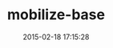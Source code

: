 ---
layout: post
title:  "mobilize-base"
repo:   "DeNA/mobilize-base"
date:   2015-02-18 17:15:28
gemurl: http://github.com/DeNA/mobilize-base
---